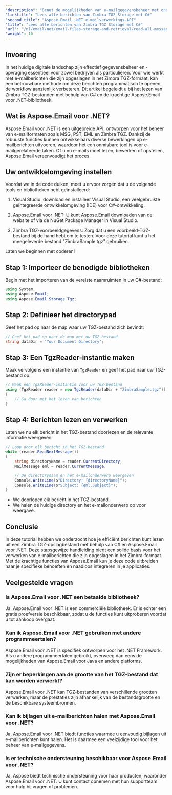 ```yaml
---
"description": "Benut de mogelijkheden van e-mailgegevensbeheer met onze stapsgewijze handleiding voor het lezen van Zimbra TGZ-bestanden met C# en de Aspose.Email voor .NET-bibliotheek. Deze tutorial helpt u bij het efficiënt openen en verwerken van e-mailberichten."
"linktitle": "Lees alle berichten van Zimbra TGZ Storage met C#"
"second_title": "Aspose.Email .NET e-mailverwerkings-API"
"title": "Lees alle berichten van Zimbra TGZ Storage met C#"
"url": "/nl/email/net/email-files-storage-and-retrieval/read-all-messages-from-zimbra-tgz-storage/"
"weight": 10
---
```


## Invoering

In het huidige digitale landschap zijn effectief gegevensbeheer en -opvraging essentieel voor zowel bedrijven als particulieren. Voor wie werkt met e-mailberichten die zijn opgeslagen in het Zimbra TGZ-formaat, kan een betrouwbare methode om deze berichten programmatisch te openen, de workflow aanzienlijk verbeteren. Dit artikel begeleidt u bij het lezen van Zimbra TGZ-bestanden met behulp van C# en de krachtige Aspose.Email voor .NET-bibliotheek.

## Wat is Aspose.Email voor .NET?

Aspose.Email voor .NET is een uitgebreide API, ontworpen voor het beheer van e-mailformaten zoals MSG, PST, EML en Zimbra TGZ. Dankzij de robuuste functies kunnen ontwikkelaars diverse bewerkingen op e-mailberichten uitvoeren, waardoor het een onmisbare tool is voor e-mailgerelateerde taken. Of u nu e-mails moet lezen, bewerken of opstellen, Aspose.Email vereenvoudigt het proces.

## Uw ontwikkelomgeving instellen

Voordat we in de code duiken, moet u ervoor zorgen dat u de volgende tools en bibliotheken hebt geïnstalleerd:

1. Visual Studio: download en installeer Visual Studio, een veelgebruikte geïntegreerde ontwikkelomgeving (IDE) voor C#-ontwikkeling.

2. Aspose.Email voor .NET: U kunt Aspose.Email downloaden van de website of via de NuGet Package Manager in Visual Studio.

3. Zimbra TGZ-voorbeeldgegevens: Zorg dat u een voorbeeld-TGZ-bestand bij de hand hebt om te testen. Voor deze tutorial kunt u het meegeleverde bestand "ZimbraSample.tgz" gebruiken.

Laten we beginnen met coderen!

## Stap 1: Importeer de benodigde bibliotheken

Begin met het importeren van de vereiste naamruimten in uw C#-bestand:

```csharp
using System;
using Aspose.Email;
using Aspose.Email.Storage.Tgz;
```

## Stap 2: Definieer het directorypad

Geef het pad op naar de map waar uw TGZ-bestand zich bevindt:

```csharp
// Geef het pad op naar de map met uw TGZ-bestand
string dataDir = "Your Document Directory";
```

## Stap 3: Een TgzReader-instantie maken

Maak vervolgens een instantie van `TgzReader` en geef het pad naar uw TGZ-bestand op:

```csharp
// Maak een TgzReader-instantie voor uw TGZ-bestand
using (TgzReader reader = new TgzReader(dataDir + "ZimbraSample.tgz"))
{
    // Ga door met het lezen van berichten
}
```

## Stap 4: Berichten lezen en verwerken

Laten we nu elk bericht in het TGZ-bestand doorlezen en de relevante informatie weergeven:

```csharp
// Loop door elk bericht in het TGZ-bestand
while (reader.ReadNextMessage())
{
    string directoryName = reader.CurrentDirectory;
    MailMessage eml = reader.CurrentMessage;

    // De directorynaam en het e-mailonderwerp weergeven
    Console.WriteLine($"Directory: {directoryName}");
    Console.WriteLine($"Subject: {eml.Subject}");
}
```

- We doorlopen elk bericht in het TGZ-bestand.
- We halen de huidige directory en het e-mailonderwerp op voor weergave.


## Conclusie

In deze tutorial hebben we onderzocht hoe je efficiënt berichten kunt lezen uit een Zimbra TGZ-opslagbestand met behulp van C# en Aspose.Email voor .NET. Deze stapsgewijze handleiding biedt een solide basis voor het verwerken van e-mailberichten die zijn opgeslagen in het Zimbra-formaat. Met de krachtige functies van Aspose.Email kun je deze code uitbreiden naar je specifieke behoeften en naadloos integreren in je applicaties.

## Veelgestelde vragen

### Is Aspose.Email voor .NET een betaalde bibliotheek?
Ja, Aspose.Email voor .NET is een commerciële bibliotheek. Er is echter een gratis proefversie beschikbaar, zodat u de functies kunt uitproberen voordat u tot aankoop overgaat.

### Kan ik Aspose.Email voor .NET gebruiken met andere programmeertalen?
Aspose.Email voor .NET is specifiek ontworpen voor het .NET Framework. Als u andere programmeertalen gebruikt, overweeg dan eens de mogelijkheden van Aspose.Email voor Java en andere platforms.

### Zijn er beperkingen aan de grootte van het TGZ-bestand dat kan worden verwerkt?
Aspose.Email voor .NET kan TGZ-bestanden van verschillende grootten verwerken, maar de prestaties zijn afhankelijk van de bestandsgrootte en de beschikbare systeembronnen.

### Kan ik bijlagen uit e-mailberichten halen met Aspose.Email voor .NET?
Ja, Aspose.Email voor .NET biedt functies waarmee u eenvoudig bijlagen uit e-mailberichten kunt halen. Het is daarmee een veelzijdige tool voor het beheer van e-mailgegevens.

### Is er technische ondersteuning beschikbaar voor Aspose.Email voor .NET?
Ja, Aspose biedt technische ondersteuning voor haar producten, waaronder Aspose.Email voor .NET. U kunt contact opnemen met hun supportteam voor hulp bij vragen of problemen.